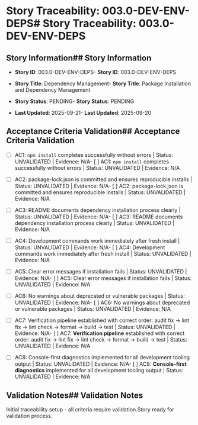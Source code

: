 # Story Traceability: 003.0-DEV-ENV-DEPS# Story Traceability: 003.0-DEV-ENV-DEPS



## Story Information## Story Information

- **Story ID**: 003.0-DEV-ENV-DEPS- **Story ID**: 003.0-DEV-ENV-DEPS

- **Story Title**: Dependency Management- **Story Title**: Package Installation and Dependency Management

- **Story Status**: PENDING- **Story Status**: PENDING

- **Last Updated**: 2025-09-21- **Last Updated**: 2025-09-20



## Acceptance Criteria Validation## Acceptance Criteria Validation



- [ ] AC1: `npm install` completes successfully without errors | Status: UNVALIDATED | Evidence: N/A- [ ] AC1: `npm install` completes successfully without errors | Status: UNVALIDATED | Evidence: N/A

- [ ] AC2: package-lock.json is committed and ensures reproducible installs | Status: UNVALIDATED | Evidence: N/A- [ ] AC2: package-lock.json is committed and ensures reproducible installs | Status: UNVALIDATED | Evidence: N/A

- [ ] AC3: README documents dependency installation process clearly | Status: UNVALIDATED | Evidence: N/A- [ ] AC3: README documents dependency installation process clearly | Status: UNVALIDATED | Evidence: N/A

- [ ] AC4: Development commands work immediately after fresh install | Status: UNVALIDATED | Evidence: N/A- [ ] AC4: Development commands work immediately after fresh install | Status: UNVALIDATED | Evidence: N/A

- [ ] AC5: Clear error messages if installation fails | Status: UNVALIDATED | Evidence: N/A- [ ] AC5: Clear error messages if installation fails | Status: UNVALIDATED | Evidence: N/A

- [ ] AC6: No warnings about deprecated or vulnerable packages | Status: UNVALIDATED | Evidence: N/A- [ ] AC6: No warnings about deprecated or vulnerable packages | Status: UNVALIDATED | Evidence: N/A

- [ ] AC7: Verification pipeline established with correct order: audit fix → lint fix → lint check → format → build → test | Status: UNVALIDATED | Evidence: N/A- [ ] AC7: **Verification pipeline** established with correct order: audit fix → lint fix → lint check → format → build → test | Status: UNVALIDATED | Evidence: N/A

- [ ] AC8: Console-first diagnostics implemented for all development tooling output | Status: UNVALIDATED | Evidence: N/A- [ ] AC8: **Console-first diagnostics** implemented for all development tooling output | Status: UNVALIDATED | Evidence: N/A



## Validation Notes## Validation Notes

Initial traceability setup - all criteria require validation.Story ready for validation process.
